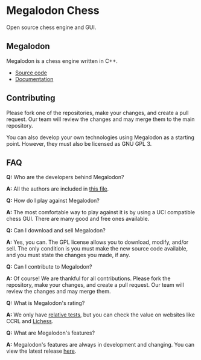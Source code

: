 # Megalodon Chess

Open source chess engine and GUI.

## Megalodon

Megalodon is a chess engine written in C++.

* [Source code][megalodon]
* [Documentation][megalodon-docs]

## Contributing

Please fork one of the repositories, make your changes, and create a pull request.
Our team will review the changes and may merge them to the main repository.

You can also develop your own technologies using Megalodon as a starting point.
However, they must also be licensed as GNU GPL 3.

## FAQ

**Q:** Who are the developers behind Megalodon?

**A:** All the authors are included in [this file][authors].

**Q:** How do I play against Megalodon?

**A:** The most comfortable way to play against it is by using a UCI compatible chess GUI.
There are many good and free ones available.

**Q:** Can I download and sell Megalodon?

**A:** Yes, you can. The GPL license allows you to download, modify, and/or sell.
The only condition is you must make the new source code available,
and you must state the changes you made, if any.

**Q:** Can I contribute to Megalodon?

**A:** Of course! We are thankful for all contributions.
Please fork the repository, make your changes, and create a pull request.
Our team will review the changes and may merge them.

**Q:** What is Megalodon's rating?

**A:** We only have [relative tests][elo], but you can check the value on websites like CCRL and [Lichess][lichess].

**Q:** What are Megalodon's features?

**A:** Megalodon's features are always in development and changing. You can view the latest release [here][latest].

[megalodon]: https://github.com/megalodon-chess/megalodon/
[megalodon-docs]: https://megalodon-chess.github.io/megalodon/
[authors]: https://github.com/megalodon-chess/megalodon/blob/main/AUTHORS
[elo]: https://megalodon-chess.github.io/megalodon/elo
[lichess]: https://lichess.org/@/megalodon-chess
[latest]: https://github.com/megalodon-chess/megalodon/releases/latest
